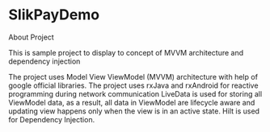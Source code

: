 # SlikPayDemo
About Project

This is  sample project to display to concept of MVVM architecture and dependency injection

The project uses Model View ViewModel (MVVM) architecture with help of google official libraries.
The project uses rxJava and rxAndroid for reactive programming during network communication
LiveData is used for storing all ViewModel data, as a result, all data in ViewModel are lifecycle aware and updating view happens only when the view is in an active state.
Hilt is used for Dependency Injection.
